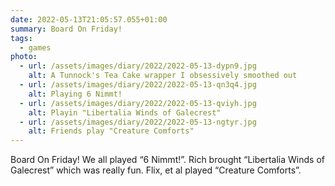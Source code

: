 ```yaml
---
date: 2022-05-13T21:05:57.055+01:00
summary: Board On Friday!
tags:
  - games
photo:
  - url: /assets/images/diary/2022/2022-05-13-dypn9.jpg
    alt: A Tunnock's Tea Cake wrapper I obsessively smoothed out
  - url: /assets/images/diary/2022/2022-05-13-qn3q4.jpg
    alt: Playing 6 Nimmt!
  - url: /assets/images/diary/2022/2022-05-13-qviyh.jpg
    alt: Playin "Libertalia Winds of Galecrest"
  - url: /assets/images/diary/2022/2022-05-13-ngtyr.jpg
    alt: Friends play "Creature Comforts"
---
```

Board On Friday! We all played “6 Nimmt!”. Rich brought “Libertalia Winds of Galecrest” which was really fun. Flix, et al played “Creature Comforts”. 
